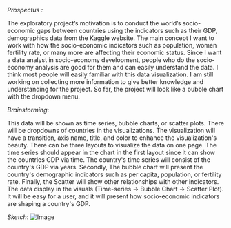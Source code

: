 _Prospectus :_

The exploratory project’s motivation is to conduct the world’s socio-economic gaps between countries using the indicators such as their GDP, demographics data from the Kaggle website. The main concept I want to work with how the socio-economic indicators such as population, women fertility rate, or many more are affecting their economic status. Since I want a data analyst in socio-economy development, people who do the socio-economy analysis are good for them and can easily understand the data. I think most people will easily familiar with this data visualization. I am still working on collecting more information to give better knowledge and understanding for the project. So far, the project will look like a bubble chart with the dropdown menu.

_Brainstorming_:

This data will be shown as time series, bubble charts, or scatter plots.
There will be dropdowns of countries in the visualizations. 
The visualization will have a transition, axis name, title, and color to enhance the visualization's beauty. There can be three layouts to visualize the data on one page. The time series should appear in the chart in the first layout since it can show the countries GDP via time. The country's time series will consist of the country's GDP via years. Secondly, The bubble chart will present the country's demographic indicators such as per capita, population, or fertility rate.  Finally, the Scatter will show other relationships with other indicators. The data display in the visuals (Time-series -> Bubble Chart -> Scatter Plot). It will be easy for a user, and it will present how socio-economic indicators are shaping a country's GDP.

_Sketch_:
![Image](https://afsana25.github.io/Interactive-Data-Vis-Sp2021/Project1_Exploratory_Analysis/Image/Sketch_Project1.png)

